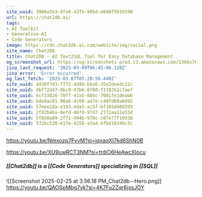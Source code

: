 ```yaml
---
site_uuid: 3986e5b3-8fe0-42fb-985d-e048f503d190
url: https://chat2db.ai/
tags:
- AI-Toolkit
- Generative-AI
- Code-Generators
image: https://cdn.chat2db-ai.com/website/img/social.png
site_name: Chat2DB
title: Chat2DB - AI Text2SQL Tool for Easy Database Management
og_screenshot_url: https://og-screenshots-prod.s3.amazonaws.com/1366x768/80/false/6a5107dd24e9b0bea7d82ca993c4b9ae37942666373f70cd2f33e8126a415dc9.jpeg
jina_last_request: '2025-03-09T06:45:06.120Z'
jina_error: 'Error occurred'
og_last_fetch: '2025-03-07T05:20:56.440Z'
site_uuid: d430f7d3-f772-4d99-bba6-35e2deedc22c
site_uuid: dbf72d47-8bc9-47b6-8f00-f1f8351c7aef
site_uuid: 6cf33826-70ff-41a5-884c-7001fe1deab6
site_uuid: bda9ac81-90ab-4c60-a47e-c48fd68a8d92
site_uuid: 57eee18a-e193-4da5-ac5f-bf165d488393
site_uuid: 2fd2b46a-0efd-46f8-97d7-2772aa11e55d
site_uuid: 5f850a89-2f71-494b-970c-c07e77f10d38
site_uuid: 532bc520-e17e-4258-a3a4-6fbd10349c5c
---
```

https://youtu.be/Nmxozp7FyvM?si=iqxaqXI7kd6ShN0B

https://youtu.be/XU9uwRCT3NM?si=trdiO6HeAwcXIocu

##### [[Chat2db]] is a [[Code Generators]] specializing in [[SQL]]
![[Screenshot 2025-02-25 at 3.56.18 PM_Chat2db--Hero.png]]
https://youtu.be/QAOSpMbg7yk?si=4K7Fu2Zqr6jxsJOY